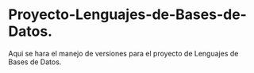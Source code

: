 # Proyecto-Lenguajes-de-Bases-de-Datos.
Aqui se hara el manejo de versiones para el proyecto de Lenguajes de Bases de Datos.
